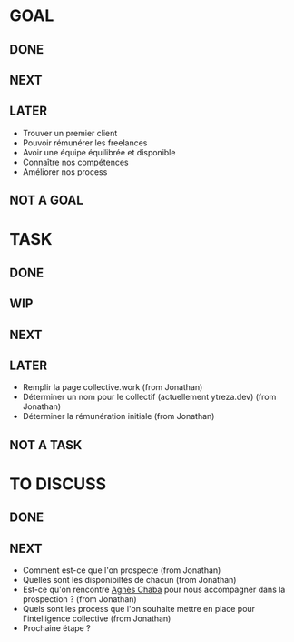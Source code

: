 # GOAL

## DONE

## NEXT

## LATER
- Trouver un premier client
- Pouvoir rémunérer les freelances
- Avoir une équipe équilibrée et disponible
- Connaître nos compétences
- Améliorer nos process

## NOT A GOAL




# TASK

## DONE

## WIP

## NEXT

## LATER
- Remplir la page collective.work (from Jonathan)
- Déterminer un nom pour le collectif (actuellement ytreza.dev) (from Jonathan)
- Déterminer la rémunération initiale (from Jonathan)

## NOT A TASK


# TO DISCUSS

## DONE

## NEXT
- Comment est-ce que l'on prospecte (from Jonathan)
- Quelles sont les disponibiltés de chacun (from Jonathan)
- Est-ce qu'on rencontre [Agnès Chaba](https://www.linkedin.com/in/agn%C3%A8s-chaba/) pour nous accompagner dans la prospection ? (from Jonathan)
- Quels sont les process que l'on souhaite mettre en place pour l'intelligence collective (from Jonathan)
- Prochaine étape ?
